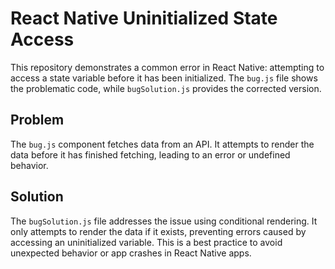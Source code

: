 # React Native Uninitialized State Access

This repository demonstrates a common error in React Native: attempting to access a state variable before it has been initialized. The `bug.js` file shows the problematic code, while `bugSolution.js` provides the corrected version.

## Problem

The `bug.js` component fetches data from an API.  It attempts to render the data before it has finished fetching, leading to an error or undefined behavior.

## Solution

The `bugSolution.js` file addresses the issue using conditional rendering.  It only attempts to render the data if it exists, preventing errors caused by accessing an uninitialized variable. This is a best practice to avoid unexpected behavior or app crashes in React Native apps.